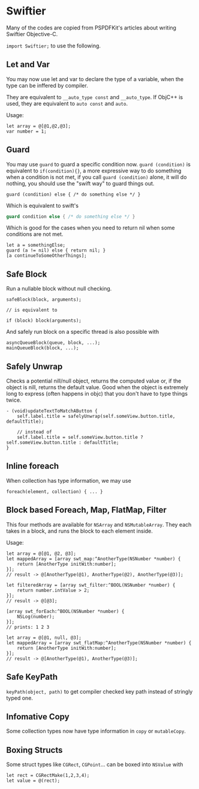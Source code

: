 # Swiftier

Many of the codes are copied from PSPDFKit's articles about writing Swiftier Objective-C.

`import Swiftier;` to use the following.

## Let and Var

You may now use let and var to declare the type of a variable, when the type can be inffered by compiler.

They are equivalent to `__auto_type const` and `__auto_type`. If ObjC++ is used, they are equivalent to `auto const` and `auto`.

Usage:

```objc
let array = @[@1,@2,@3];
var number = 1;
```

## Guard

You may use `guard` to guard a specific condition now. `guard (condition)` is equivalent to `if(condition){}`, a more expressive way to do something when a condition is not met, if you call `guard (condition)` alone, it will do nothing, you should use the "swift way" to guard things out.

```objc
guard (condition) else { /* do something else */ }
```

Which is equivalent to swift's

```swift
guard condition else { /* do something else */ }
```

Which is good for the cases when you need to return nil when some conditions are not met.

```objc
let a = somethingElse;
guard (a != nil) else { return nil; }
[a continueToSomeOtherThings];
```

## Safe Block

Run a nullable block without null checking.

```objc
safeBlock(block, arguments);

// is equivalent to

if (block) block(arguments);
```

And safely run block on a specific thread is also possible with

```objc
asyncQueueBlock(queue, block, ...);
mainQueueBlock(block, ...);
```

## Safely Unwrap

Checks a potential nill/null object, returns the computed value or, if the object is nill, returns the default value. Good when the object is extremely long to express (often happens in objc) that you don't have to type things twice.

```objc
- (void)updateTextToMatchAButton {
    self.label.title = safelyUnwrap(self.someView.button.title, defaultTitle);
    
    // instead of
    self.label.title = self.someView.button.title ? self.someView.button.title : defaultTitle;
}
```

## Inline foreach

When collection has type information, we may use 

```objc
foreach(element, collection) { ... }
```

## Block based Foreach, Map, FlatMap, Filter

This four methods are available for `NSArray` and `NSMutableArray`. They each takes in a block, and runs the block to each element inside.

Usage:

```objc
let array = @[@1, @2, @3];
let mappedArray = [array swt_map:^AnotherType(NSNumber *number) {
    return [AnotherType initWith:number];
}];
// result -> @[AnotherType(@1), AnotherType(@2), AnotherType(@3)];

let filteredArray = [array swt_filter:^BOOL(NSNumber *number) {
    return number.intValue > 2;
}];
// result -> @[@3];

[array swt_forEach:^BOOL(NSNumber *number) {
    NSLog(number);
}];
// prints: 1 2 3

let array = @[@1, null, @3];
let mappedArray = [array swt_flatMap:^AnotherType(NSNumber *number) {
    return [AnotherType initWith:number];
}];
// result -> @[AnotherType(@1), AnotherType(@3)];
```

## Safe KeyPath

`keyPath(object, path)` to get compiler checked key path instead of stringly typed one.

## Infomative Copy

Some collection types now have type information in `copy` or `mutableCopy`.

## Boxing Structs

Some struct types like `CGRect`, `CGPoint`... can be boxed into `NSValue` with

```objc
let rect = CGRectMake(1,2,3,4);
let value = @(rect);
```

